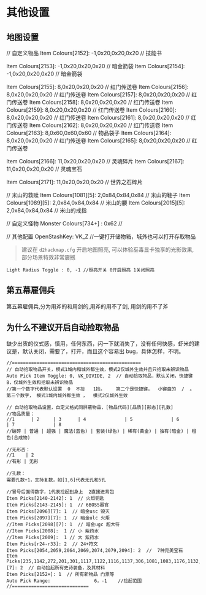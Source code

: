 # 其他设置

## 地图设置

// 自定义物品
Item Colours[2152]: -1,0x20,0x20,0x20 // 技能书

Item Colours[2153]: -1,0x20,0x20,0x20 // 暗金箭袋
Item Colours[2154]: -1,0x20,0x20,0x20 // 暗金箭袋

Item Colours[2155]: 8,0x20,0x20,0x20 // 红门传送卷
Item Colours[2156]: 8,0x20,0x20,0x20 // 红门传送卷
Item Colours[2157]: 8,0x20,0x20,0x20 // 红门传送卷
Item Colours[2158]: 8,0x20,0x20,0x20 // 红门传送卷
Item Colours[2159]: 8,0x20,0x20,0x20 // 红门传送卷
Item Colours[2160]: 8,0x20,0x20,0x20 // 红门传送卷
Item Colours[2161]: 8,0x20,0x20,0x20 // 红门传送卷
Item Colours[2162]: 8,0x20,0x20,0x20 // 红门传送卷
Item Colours[2163]: 8,0x60,0x60,0x60 // 物品袋子
Item Colours[2164]: 8,0x20,0x20,0x20 // 红门传送卷
Item Colours[2165]: 8,0x20,0x20,0x20 // 红门传送卷

Item Colours[2166]: 11,0x20,0x20,0x20 // 灵魂碎片
Item Colours[2167]: 11,0x20,0x20,0x20 // 灵魂宝石

Item Colours[2171]: 11,0x20,0x20,0x20 // 世界之石碎片

// 米山的救赎
Item Colours[1081][5]: 2,0x84,0x84,0x84 // 米山的鞋子
Item Colours[1089][5]: 2,0x84,0x84,0x84 // 米山的腰
Item Colours[2015][5]: 2,0x84,0x84,0x84 // 米山的戒指

// 自定义怪物
Monster Colours[734+] : 0x62 //

// 其他配置
OpenStashKey: VK_Z //一键打开储物箱，城外也可以打开存取物品

> 建议在 `d2hackmap.cfg` 开启地图照亮, 可以体验巫毒显卡独享的光影效果, 部分场景特效非常震撼

```
Light Radius Toggle : 0, -1	//照亮开关 0开启照亮 1关闭照亮
```

## 第五幕雇佣兵

第五幕雇佣兵,分为用斧的和用剑的,用斧的用不了剑, 用剑的用不了斧

## 为什么不建议开启自动捡取物品

缺少出货的仪式感，慎用，任何东西，闪一下就消失了，没有任何快感，虾米的建议是，默认关闭，需要了，打开，而且这个容易出 bug，具体怎样，不明。

```
//===============================================
// 自动拾取物品开关，模式1城内和城外都生效，模式2仅城外生效并且只拾取未辨识物品
Auto Pick Item Toggle: 0, VK_DIVIDE, 2  // 自动拾取物品，默认关闭，快捷键B，仅城外生效和拾取未辨识物品
//第一个数字代表默认设置  0  不捡   1捡。    第二个是快捷键，  小键盘的  /  。  第三个数字， 模式1城内城外都生效 ，  模式2仅城外生效

// 自动拾取物品设置，自定义格式同屏蔽物品，[物品代码][品质][形态][孔数]
//物品质量：
//1      | 2     | 3      | 4              | 5              | 6              | 7              | 8
//破碎 | 普通 | 超强 | 魔法(蓝色) | 套装(绿色) | 稀有(黄金) | 独有(暗金) | 橙色(合成物)

//无形否：
//1    | 2
//有形 | 无形

//孔数：
需要孔数+1，支持复数，如[1,6]代表无孔和5孔

//冒号后面得数字，1代表捡起到身上  2直接进背包
Item Picks[2140-2142]: 1  // 火炬钥匙
Item Picks[2143-2145]: 1  // 6BOSS器官
Item Picks[2096][7]: 1  // 暗金usc 毁灭
Item Picks[2097][7]: 1  // 暗金ulc 火炬
//Item Picks[2098][7]: 1  // 暗金ugc 超大符
//Item Picks[2008]:  1 // 小 紫药水
//Item Picks[2009]:  1 // 大 紫药水
Item Picks[r24-r33]: 2  // 24+符文
Item Picks[2054,2059,2064,2069,2074,2079,2094]: 2  //  7种完美宝石
Item Picks[235,1142,272,201,301,1117,1122,1116,1137,306,1081,1083,1176,1132,256,1202][7]: 2  // 自动捡起所有史诗装备，及其材料
Item Picks[2152+]: 1  // 所有新物品 门票等
Auto Pick Range:                6，-1    //捡起范围
//============================
```
